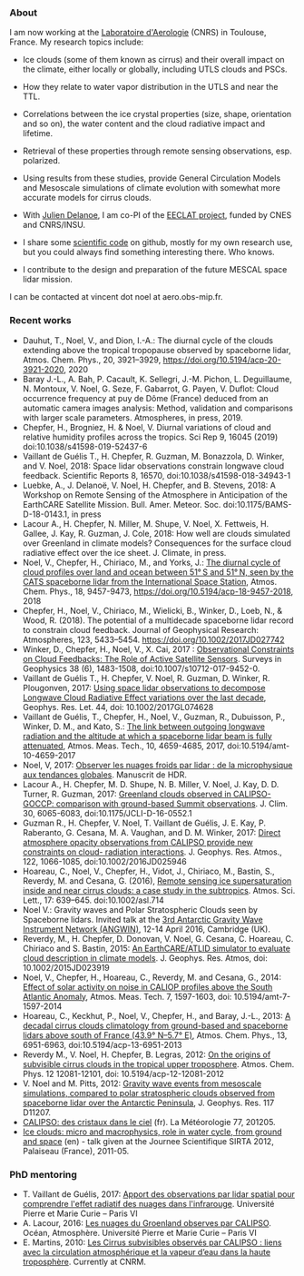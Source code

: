 ### About

I am now working at the [Laboratoire d'Aerologie](http://www.aero.obs-mip.fr) (CNRS) in Toulouse, France. My research topics include:

* Ice clouds (some of them known as cirrus) and their overall impact on the climate, either locally or globally, including UTLS clouds and PSCs.
* How they relate to water vapor distribution in the UTLS and near the TTL.
* Correlations between the ice crystal properties (size, shape, orientation and so on), the water content and the cloud radiative impact and lifetime.
* Retrieval of these properties through remote sensing observations, esp. polarized.
* Using results from these studies, provide General Circulation Models and Mesoscale simulations of climate evolution with somewhat more accurate models for cirrus clouds.

* With [Julien Delanoe](http://www.latmos.ipsl.fr/index.php/fr/annuaire/2015?task=view), I am co-PI of the [EECLAT project](http://eeclat.ipsl.jussieu.fr), funded by CNES and CNRS/INSU.
* I share some [scientific code](https://github.com/vnoel) on github, mostly for my own research use, but you could always find something interesting there. Who knows.
* I contribute to the design and preparation of the future MESCAL space lidar mission.

I can be contacted at vincent dot noel at aero.obs-mip.fr.


### Recent works

* Dauhut, T., Noel, V., and Dion, I.-A.: The diurnal cycle of the clouds extending above the tropical tropopause observed by spaceborne lidar, Atmos. Chem. Phys., 20, 3921–3929, https://doi.org/10.5194/acp-20-3921-2020, 2020
* Baray J.-L., A. Bah, P. Cacault, K. Sellegri, J.-M. Pichon, L. Deguillaume, N. Montoux, V. Noel, G. Seze, F. Gabarrot, G. Payen, V. Duflot: Cloud occurrence frequency at puy de Dôme (France) deduced from an automatic camera images analysis: Method, validation and comparisons with larger scale parameters. Atmospheres, in press, 2019.
* Chepfer, H., Brogniez, H. & Noel, V. Diurnal variations of cloud and relative humidity profiles across the tropics. Sci Rep 9, 16045 (2019) doi:10.1038/s41598-019-52437-6
* Vaillant de Guélis T., H. Chepfer, R. Guzman, M. Bonazzola, D. Winker, and V. Noel, 2018: Space lidar observations constrain longwave cloud feedback. Scientific Reports 8, 16570, doi:10.1038/s41598-018-34943-1
* Luebke, A., J. Delanoë, V. Noel, H. Chepfer, and B. Stevens, 2018: A Workshop on Remote Sensing of the Atmosphere in Anticipation of the EarthCARE Satellite Mission. Bull. Amer. Meteor. Soc. doi:10.1175/BAMS-D-18-0143.1, in press
* Lacour A., H. Chepfer, N. Miller, M. Shupe, V. Noel, X. Fettweis, H. Gallee, J. Kay, R. Guzman,  J. Cole, 2018: How well are clouds simulated over Greenland in climate models? Consequences for the surface cloud radiative effect over the ice sheet. J. Climate, in press.
* Noel, V., Chepfer, H., Chiriaco, M., and Yorks, J.: [The diurnal cycle of cloud profiles over land and ocean between 51° S and 51° N, seen by the CATS spaceborne lidar from the International Space Station](https://doi.org/10.5194/acp-18-9457-2018), Atmos. Chem. Phys., 18, 9457-9473, https://doi.org/10.5194/acp-18-9457-2018, 2018
* Chepfer, H., Noel, V., Chiriaco, M., Wielicki, B., Winker, D., Loeb, N., & Wood, R. (2018). The potential of a multidecade spaceborne lidar record to constrain cloud feedback. Journal of Geophysical Research: Atmospheres, 123, 5433–5454. https://doi.org/10.1002/2017JD027742
* Winker, D., Chepfer, H., Noel, V., X. Cai, 2017 : [Observational Constraints on Cloud Feedbacks: The Role of Active Satellite Sensors](https://doi.org/10.1007/s10712-017-9452-0). Surveys in Geophysics 38 (6), 1483-1508, doi:10.1007/s10712-017-9452-0.  
* Vaillant de Guélis T., H. Chepfer, V. Noel, R. Guzman, D. Winker, R. Plougonven, 2017: [Using space lidar observations to decompose Longwave Cloud Radiative Effect variations over the last decade](http://onlinelibrary.wiley.com/doi/10.1002/2017GL074628/abstract;jsessionid=89BA0B14C066CA6B021395D1D29BAF24.f03t03), Geophys. Res. Let. 44, doi: 10.1002/2017GL074628
* Vaillant de Guélis, T., Chepfer, H., Noel, V., Guzman, R., Dubuisson, P., Winker, D. M., and Kato, S.: [The link between outgoing longwave radiation and the altitude at which a spaceborne lidar beam is fully attenuated](https://doi.org/10.5194/amt-10-4659-2017), Atmos. Meas. Tech., 10, 4659-4685, 2017, doi:10.5194/amt-10-4659-2017
* Noel, V, 2017: [Observer les nuages froids par lidar : de la microphysique aux tendances globales](https://hal.archives-ouvertes.fr/tel-01831155). Manuscrit de HDR.
* Lacour A., H. Chepfer, M. D. Shupe, N. B. Miller, V. Noel, J. Kay, D. D. Turner, R. Guzman, 2017: [Greenland clouds observed in CALIPSO-GOCCP: comparison with ground-based Summit observations](https://doi.org/10.1175/JCLI-D-16-0552.1). J. Clim. 30, 6065-6083, doi:10.1175/JCLI-D-16-0552.1 
* Guzman R., H. Chepfer, V. Noel, T. Vaillant de Guélis, J. E. Kay, P. Raberanto, G. Cesana, M. A. Vaughan, and D. M. Winker, 2017: [Direct atmosphere opacity observations from CALIPSO provide new constraints on cloud- radiation interactions](http://onlinelibrary.wiley.com/doi/10.1002/2016JD025946/abstract). J. Geophys. Res. Atmos., 122, 1066-1085, doi:10.1002/2016JD025946
* Hoareau, C., Noel, V., Chepfer, H., Vidot, J., Chiriaco, M., Bastin, S., Reverdy, M. and Cesana, G. (2016), [Remote sensing ice supersaturation inside and near cirrus clouds: a case study in the subtropics](http://onlinelibrary.wiley.com/doi/10.1002/asl.714/abstract). Atmos. Sci. Lett., 17: 639–645. doi:10.1002/asl.714
* Noel V.: Gravity waves and Polar Stratospheric Clouds seen by Spaceborne lidars. Invited talk at the [3rd Antarctic Gravity Wave Instrument Network (ANGWIN)](https://www.bas.ac.uk/event/3rd-international-antarctic-gravity-wave-instrument-network-angwin-science-workshop/), 12-14 April 2016, Cambridge (UK).
* Reverdy, M., H. Chepfer, D. Donovan, V. Noel, G. Cesana, C. Hoareau, C. Chiriaco and S. Bastin, 2015: [An EarthCARE/ATLID simulator to evaluate cloud description in climate models](http://onlinelibrary.wiley.com/doi/10.1002/2015JD023919/abstract). J. Geophys. Res. Atmos, doi: 10.1002/2015JD023919
* Noel, V., Chepfer, H., Hoareau, C., Reverdy, M. and Cesana, G., 2014: [Effect of solar activity on noise in CALIOP profiles above the South Atlantic Anomaly](http://www.atmos-meas-tech.net/7/1597/2014/amt-7-1597-2014.html), Atmos. Meas. Tech. 7, 1597-1603, doi: 10.5194/amt-7-1597-2014
* Hoareau, C., Keckhut, P., Noel, V., Chepfer, H., and Baray, J.-L., 2013: [A decadal cirrus clouds climatology from ground-based and spaceborne lidars above south of France (43.9° N–5.7° E)](http://www.atmos-chem-phys.net/13/6951/2013/acp-13-6951-2013.html), Atmos. Chem. Phys., 13, 6951-6963, doi:10.5194/acp-13-6951-2013
* Reverdy M., V. Noel, H. Chepfer, B. Legras, 2012: [On the origins of subvisible cirrus clouds in the tropical upper troposphere](http://www.atmos-chem-phys.net/12/12081/2012/acp-12-12081-2012.html). Atmos. Chem. Phys. 12 12081-12101, doi: 10.5194/acp-12-12081-2012
* V. Noel and M. Pitts, 2012: [Gravity wave events from mesoscale simulations, compared to polar stratospheric clouds observed from spaceborne lidar over the Antarctic Peninsula](http://www.agu.org/pubs/crossref/2012/2011JD017318.shtml), J. Geophys. Res. 117 D11207.
* [CALIPSO: des cristaux dans le ciel](http://www.lmd.polytechnique.fr/~noel/Files/Noel2012LaMeteo.pdf) (fr). La Météorologie 77, 201205.
* [Ice clouds: micro and macrophysics, role in water cycle, from ground and space](http://www.lmd.polytechnique.fr/~noel/talks/Noel_JSS2012.pdf) (en) - talk given at the Journee Scientifique SIRTA 2012, Palaiseau (France), 2011-05.


### PhD mentoring

* T. Vaillant de Guélis, 2017: [Apport des observations par lidar spatial pour comprendre l'effet radiatif des nuages dans l'infrarouge](https://tel.archives-ouvertes.fr/tel-01760630). Université Pierre et Marie Curie – Paris VI
* A. Lacour, 2016: [Les nuages du Groenland observes par CALIPSO](https://tel.archives-ouvertes.fr/tel-01506120v2/). Océan, Atmosphère. Université Pierre et Marie Curie – Paris VI 
* E. Martins, 2010: [Les Cirrus subvisibles observés par CALIPSO : liens avec la circulation atmosphérique et la vapeur d’eau dans la haute troposphère](http://www.lmd.polytechnique.fr/~intro/Files/2010-These_Martins.pdf). Currently at CNRM.
